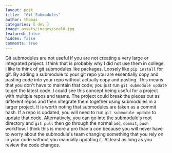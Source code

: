 ```yaml
---
layout: post
title:  "Git Submodules"
author: thomas
categories: [ dev ]
image: assets/images/seal0.jpg
featured: false
hidden: false
comments: true
---
```

Git submodules are not useful if you are not creating a very large or integrated project. I think that is probably why I did not use them in college. I like to think of git submodules like packages. Loosely like `pip install` for git. By adding a submodule to your git repo you are essentially copy and pasting code into your repo without actually copy and pasting. This means that you don't have to maintain that code; you just run `git submodule update` to get the latest code. I could see this concept being useful for a project with multiple repos and teams. The project could break the pieces out as different repos and then integrate them together using submodules in a larger project. It is worth noting that submodules are taken as a commit hash. If a repo is updated, you will need to run `git submodule update` to update that code. Alternatively, you can go into the submodule's root directory and `git pull` then go through the normal `add`, `commit`, `push` workflow. I think this is more a pro than a con because you will never have to worry about the submodule's team changing something that you rely on in your code without you manually updating it. At least as long as you review the code changes.
